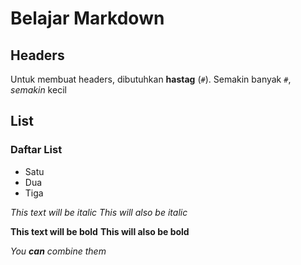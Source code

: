 # Belajar Markdown

## Headers

Untuk membuat headers, dibutuhkan **hastag** (`#`). Semakin banyak `#`, _semakin_ kecil 


## List 

### Daftar List

- Satu
- Dua
- Tiga

*This text will be italic*
_This will also be italic_

**This text will be bold**
__This will also be bold__

_You **can** combine them_
